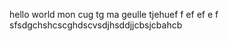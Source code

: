 hello world mon cug
tg ma geulle 
 tjehuef
  f
  ef
  ef
  e
  f
  sfsdgchshcscghdscvsdjhsddjjcbsjcbahcb
